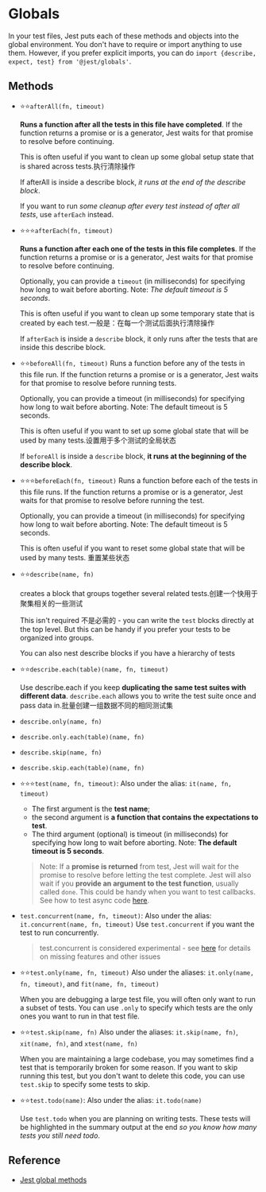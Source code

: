 # Globals

In your test files, Jest puts each of these methods and objects into the global environment. You don't have to require or import anything to use them. However, if you prefer explicit imports, you can do `import {describe, expect, test} from '@jest/globals'`.

## Methods

- ⭐⭐`afterAll(fn, timeout)`

  **Runs a function after all the tests in this file have completed**. If the function returns a promise or is a generator, Jest waits for that promise to resolve before continuing.

  This is often useful if you want to clean up some global setup state that is shared across tests.执行清除操作

  If afterAll is inside a describe block, _it runs at the end of the describe block_.

  If you want to run _some cleanup after every test instead of after all tests_, use `afterEach` instead.

- ⭐⭐⭐`afterEach(fn, timeout)`

  **Runs a function after each one of the tests in this file completes**. If the function returns a promise or is a generator, Jest waits for that promise to resolve before continuing.

  Optionally, you can provide a `timeout` (in milliseconds) for specifying how long to wait before aborting. Note: _The default timeout is 5 seconds_.

  This is often useful if you want to clean up some temporary state that is created by each test.一般是：在每一个测试后面执行清除操作

  If `afterEach` is inside a `describe` block, it only runs after the tests that are inside this describe block.

- ⭐⭐`beforeAll(fn, timeout)`
  Runs a function before any of the tests in this file run. If the function returns a promise or is a generator, Jest waits for that promise to resolve before running tests.

  Optionally, you can provide a timeout (in milliseconds) for specifying how long to wait before aborting. Note: The default timeout is 5 seconds.

  This is often useful if you want to set up some global state that will be used by many tests.设置用于多个测试的全局状态

  If `beforeAll` is inside a `describe` block, **it runs at the beginning of the describe block**.

- ⭐⭐⭐`beforeEach(fn, timeout)`
  Runs a function before each of the tests in this file runs. If the function returns a promise or is a generator, Jest waits for that promise to resolve before running the test.

  Optionally, you can provide a timeout (in milliseconds) for specifying how long to wait before aborting. Note: The default timeout is 5 seconds.

  This is often useful if you want to reset some global state that will be used by many tests. 重置某些状态

- ⭐⭐`describe(name, fn)`

  creates a block that groups together several related tests.创建一个快用于聚集相关的一些测试

  This isn't required 不是必需的 - you can write the `test` blocks directly at the top level. But this can be handy if you prefer your tests to be organized into groups.

  You can also nest describe blocks if you have a hierarchy of tests

- ⭐⭐`describe.each(table)(name, fn, timeout)`

  Use describe.each if you keep **duplicating the same test suites with different data**. `describe.each` allows you to write the test suite once and pass data in.批量创建一组数据不同的相同测试集

- `describe.only(name, fn)`
- `describe.only.each(table)(name, fn)`
- `describe.skip(name, fn)`
- `describe.skip.each(table)(name, fn)`
- ⭐⭐⭐`test(name, fn, timeout)`: Also under the alias: `it(name, fn, timeout)`

  - The first argument is the **test name**;
  - the second argument is **a function that contains the expectations to test**.
  - The third argument (optional) is timeout (in milliseconds) for specifying how long to wait before aborting. Note: **The default timeout is 5 seconds**.

  > Note: If a **promise is returned** from test, Jest will wait for the promise to resolve before letting the test complete. Jest will also wait if you **provide an argument to the test function**, usually called `done`. This could be handy when you want to test callbacks. See how to test async code [here](https://jestjs.io/docs/asynchronous#callbacks).

- `test.concurrent(name, fn, timeout)`: Also under the alias: `it.concurrent(name, fn, timeout)`
  Use `test.concurrent` if you want the test to run concurrently.
  > test.concurrent is considered experimental - see [here](https://github.com/facebook/jest/labels/Area%3A%20Concurrent) for details on missing features and other issues
- ⭐⭐`test.only(name, fn, timeout)`
  Also under the aliases: `it.only(name, fn, timeout)`, and `fit(name, fn, timeout)`

  When you are debugging a large test file, you will often only want to run a subset of tests. You can use `.only` to specify which tests are the only ones you want to run in that test file.

- ⭐⭐`test.skip(name, fn)`
  Also under the aliases: `it.skip(name, fn)`, `xit(name, fn)`, and `xtest(name, fn)`

  When you are maintaining a large codebase, you may sometimes find a test that is temporarily broken for some reason. If you want to skip running this test, but you don't want to delete this code, you can use `test.skip` to specify some tests to skip.
- ⭐⭐`test.todo(name)`: Also under the alias: `it.todo(name)`

  Use `test.todo` when you are planning on writing tests. These tests will be highlighted in the summary output at the end *so you know how many tests you still need todo*.
## Reference

- [Jest global methods](https://jestjs.io/docs/api#methods)
